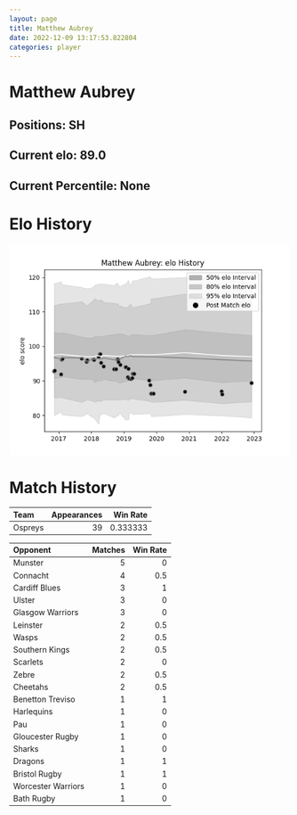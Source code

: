 ```yaml
---  
layout: page  
title: Matthew Aubrey  
date: 2022-12-09 13:17:53.822804  
categories: player  
---
```

# Matthew Aubrey

## Positions: SH

## Current elo: 89.0

## Current Percentile: None

# Elo History


![elo history](history_MatthewAubrey.png)
# Match History


| Team    |   Appearances |   Win Rate |
|:--------|--------------:|-----------:|
| Ospreys |            39 |   0.333333 |

| Opponent           |   Matches |   Win Rate |
|:-------------------|----------:|-----------:|
| Munster            |         5 |        0   |
| Connacht           |         4 |        0.5 |
| Cardiff Blues      |         3 |        1   |
| Ulster             |         3 |        0   |
| Glasgow Warriors   |         3 |        0   |
| Leinster           |         2 |        0.5 |
| Wasps              |         2 |        0.5 |
| Southern Kings     |         2 |        0.5 |
| Scarlets           |         2 |        0   |
| Zebre              |         2 |        0.5 |
| Cheetahs           |         2 |        0.5 |
| Benetton Treviso   |         1 |        1   |
| Harlequins         |         1 |        0   |
| Pau                |         1 |        0   |
| Gloucester Rugby   |         1 |        0   |
| Sharks             |         1 |        0   |
| Dragons            |         1 |        1   |
| Bristol Rugby      |         1 |        1   |
| Worcester Warriors |         1 |        0   |
| Bath Rugby         |         1 |        0   |